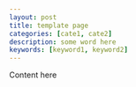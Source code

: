 ```yaml
---
layout: post
title: template page
categories: [cate1, cate2]
description: some word here
keywords: [keyword1, keyword2]
---
```


Content here
